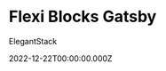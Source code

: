 ---
title: Flexi Blocks Gatsby
download: https://themeforest.net/item/flexiblocks-react-gatsby-landing-page-site-template/30807682
github: null
price: 19
demo: https://flexiblocks.netlify.app/homepage/fintech/
author: ElegantStack
author_link: https://github.com/ElegantStack
date: 2022-12-22T00:00:00.000Z
description: FlexiBlocks is a collection of multi-purpose landing pages powered by React and GatsbyJS v4. Our goal is to develop templates that are beautiful and yet easily customizable in many aspects.
ssg:
  - Gatsby
css:
  
cms:

category:
  - Bussiness
draft: false
---